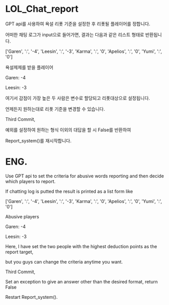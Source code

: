 # LOL_Chat_report

GPT api를 사용하여 욕설 리폿 기준을 설정한 후 리폿될 플레이어를 정합니다.

어떠한 채팅 로그가 input으로 들어가면, 결과는 다음과 같은 리스트 형태로 반환됩니다.

['Garen', ':', '-4', 'Leesin', ':', '-3', 'Karma', ':', '0', 'Apelios', ':', '0', 'Yumi', ':', '0']

욕설제제를 받을 플레이어

Garen: -4

Leesin: -3

여기서 감점이 가장 높은 두 사람은 변수로 할당되고 리폿대상으로 설정됩니다.

언제든지 원하는대로 리폿 기준을 변경할 수 있습니다.

Third Commit,

예외를 설정하여 원하는 형식 이외의 대답을 할 시 False를 반환하여 

Report_system()를 재시작합니다.

# ENG.

Use GPT api to set the criteria for abusive words reporting and then decide which players to report.

If chatting log is putted the result is printed as a list form like

['Garen', ':', '-4', 'Leesin', ':', '-3', 'Karma', ':', '0', 'Apelios', ':', '0', 'Yumi', ':', '0']

Abusive players

Garen: -4

Leesin: -3

Here, I have set the two people with the highest deduction points as the report target,

but you guys can change the criteria anytime you want.

Third Commit,

Set an exception to give an answer other than the desired format, return False

Restart Report_system().
